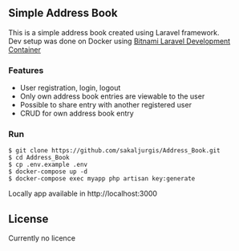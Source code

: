 ## Simple Address Book

This is a simple address book created using Laravel framework.  
Dev setup was done on Docker using [Bitnami Laravel Development Container](https://hub.docker.com/r/bitnami/laravel/)

### Features

- User registration, login, logout
- Only own address book entries are viewable to the user
- Possible to share entry with another registered user
- CRUD for own address book entry


### Run

````
$ git clone https://github.com/sakaljurgis/Address_Book.git
$ cd Address_Book
$ cp .env.example .env
$ docker-compose up -d
$ docker-compose exec myapp php artisan key:generate
````
Locally app available in http://localhost:3000

## License

Currently no licence
